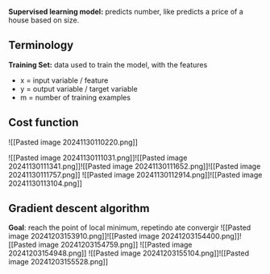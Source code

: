 **Supervised learning model:** predicts number, like predicts a price of a house based on size.

## Terminology

**Training Set:** data used to train the model, with the features
- x = input variable / feature
- y = output variable / target variable
- m = number of training examples


## Cost function

![[Pasted image 20241130110220.png]]

![[Pasted image 20241130111031.png]]![[Pasted image 20241130111341.png]]![[Pasted image 20241130111652.png]]![[Pasted image 20241130111757.png]]
![[Pasted image 20241130112914.png]]![[Pasted image 20241130113104.png]]

## Gradient descent algorithm

**Goal**: reach the point of local minimum, repetindo ate convergir
![[Pasted image 20241203153910.png]]![[Pasted image 20241203154400.png]]![[Pasted image 20241203154759.png]]
![[Pasted image 20241203154948.png]]
![[Pasted image 20241203155104.png]]![[Pasted image 20241203155528.png]]